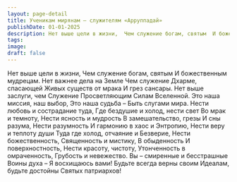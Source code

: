 ```yaml
---
layout: page-detail
title: Ученикам мирянам – служителям «Арруппадай»
publishDate: 01-01-2025
description: Нет выше цели в жизни,  Чем служение богам, святым  И божественным мудрецам.  Нет важнее дела на Земле  Чем служение Дхарме, спасающей  Живых существ от мрака  И грез сансары.  Нет выше заслуги, чем  Служение Просветляющим  Силам Вселенной.
tags:
image:
draft: false
---
```

Нет выше цели в жизни,  Чем служение богам, святым  И божественным мудрецам.  Нет важнее дела на Земле  Чем служение Дхарме, спасающей  Живых существ от мрака  И грез сансары.  Нет выше заслуги, чем  Служение Просветляющим  Силам Вселенной.  Это наша миссия, наш выбор,  Это наша судьба –  Быть слугами мира.  Нести любовь и сострадание туда,  Где бездушие и холод, нести свет  Во мрак и темноту,  Нести ясность и мудрость  В замешательство, грезы  И сны разума,  Нести разумность  И гармонию в хаос и  Энтропию,  Нести веру и теплоту души  Туда где холод, отчаяние и  Безверие,  Нести божественность,  Священность и мистику,  В обыденность  И поверхностность,  Нести красоту, чистоту,  Утонченность в омраченность,  Грубость и невежество.  Вы – смиренные и бесстрашные  Воины духа –  Я восхищаюсь вами!  Будьте всегда верны своим  Идеалам, будьте достойны  Святых патриархов!